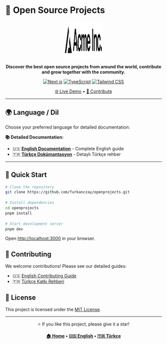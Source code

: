 # 🚀 Open Source Projects

<div align="center">
  <img src="./public/placeholder-logo.svg" alt="Open Source Projects" width="120" height="120" />
  
  **Discover the best open source projects from around the world, contribute and grow together with the community.**

[![Next.js](https://img.shields.io/badge/Next.js-000000?style=for-the-badge&logo=nextdotjs&logoColor=white)](https://nextjs.org)
[![TypeScript](https://img.shields.io/badge/TypeScript-007ACC?style=for-the-badge&logo=typescript&logoColor=white)](https://typescriptlang.org)
[![Tailwind CSS](https://img.shields.io/badge/Tailwind_CSS-38B2AC?style=for-the-badge&logo=tailwind-css&logoColor=white)](https://tailwindcss.com)

[🌐 Live Demo](https://openprojects.dev) • [🤝 Contribute](#contributing)

</div>

---

## 🌍 Language / Dil

Choose your preferred language for detailed documentation:

**📚 Detailed Documentation:**

- 🇺🇸 **[English Documentation](./.github/README_EN.md)** - Complete English guide
- 🇹🇷 **[Türkçe Dokümantasyon](./.github/README_TR.md)** - Detaylı Türkçe rehber

---

## 🚀 Quick Start

```bash
# Clone the repository
git clone https://github.com/furkanczay/openprojects.git

# Install dependencies
cd openprojects
pnpm install

# Start development server
pnpm dev
```

Open [http://localhost:3000](http://localhost:3000) in your browser.

## 🤝 Contributing

We welcome contributions! Please see our detailed guides:

- 🇺🇸 [English Contributing Guide](./.github/README_EN.md#contributing)
- 🇹🇷 [Türkçe Katkı Rehberi](./.github/README_TR.md#katkıda-bulunma)

## 📄 License

This project is licensed under the [MIT License](./LICENSE).

---

<div align="center">
  <p>⭐ If you like this project, please give it a star!</p>
  
  **[🏠 Home](https://openprojects.dev) • [🇺🇸 English](./.github/README_EN.md) • [🇹🇷 Türkçe](./.github/README_TR.md)**
</div>

